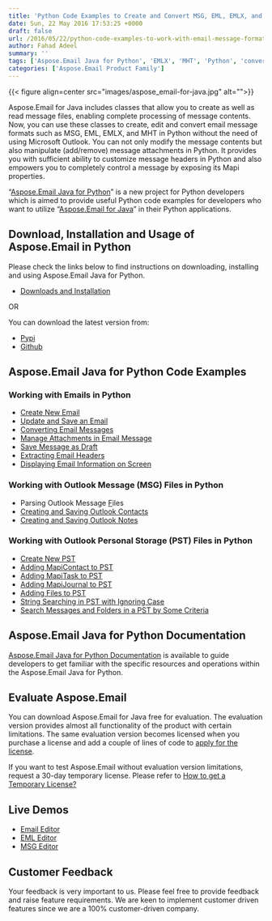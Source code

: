 ```yaml
---
title: 'Python Code Examples to Create and Convert MSG, EML, EMLX, and MHT Emails'
date: Sun, 22 May 2016 17:53:25 +0000
draft: false
url: /2016/05/22/python-code-examples-to-work-with-email-message-format-msg-eml-emlx-and-mht-using-aspose.email-for-java/
author: Fahad Adeel
summary: ''
tags: ['Aspose.Email Java for Python', 'EMLX', 'MHT', 'Python', 'convert eml to msg in python', 'create msg eml in python', 'eml', 'msg', 'python email library', 'read eml msg files in python']
categories: ['Aspose.Email Product Family']
---
```




{{< figure align=center src="images/aspose_email-for-java.jpg" alt="">}}


Aspose.Email for Java includes classes that allow you to create as well as read message files, enabling complete processing of message contents. Now, you can use these classes to create, edit and convert email message formats such as MSG, EML, EMLX, and MHT in Python without the need of using Microsoft Outlook. You can not only modify the message contents but also manipulate (add/remove) message attachments in Python. It provides you with sufficient ability to customize message headers in Python and also empowers you to completely control a message by exposing its Mapi properties.

“[Aspose.Email Java for Python][1]” is a new project for Python developers which is aimed to provide useful Python code examples for developers who want to utilize “[Aspose.Email for Java][2]” in their Python applications.

## Download, Installation and Usage of Aspose.Email in Python

Please check the links below to find instructions on downloading, installing and using Aspose.Email Java for Python.

*   [Downloads and Installation][3]

OR

You can download the latest version from:

*   [Pypi][4]
*   [Github][5]

## Aspose.Email Java for Python Code Examples

### Working with Emails in Python

*   [Create New Email][6]
*   [Update and Save an Email][7]
*   [Converting Email Messages][8]
*   [Manage Attachments in Email Message][9]
*   [Save Message as Draft][10]
*   [Extracting Email Headers][11]
*   [Displaying Email Information on Screen][12]

### Working with Outlook Message (MSG) Files in Python

*   Parsing Outlook Message [F][13]iles
*   [Creating and Saving Outlook Contacts][14]
*   [Creating and Saving Outlook Notes][15]

### Working with Outlook Personal Storage (PST) Files in Python

*   [Create New PST][16]
*   [Adding MapiContact to PST][17]
*   [Adding MapiTask to PST][18]
*   [Adding MapiJournal to PST][19]
*   [Adding Files to PST][20]
*   [String Searching in PST with Ignoring Case][21]
*   [Search Messages and Folders in a PST by Some Criteria][22]

## Aspose.Email Java for Python Documentation

[Aspose.Email Java for Python Documentation][23] is available to guide developers to get familiar with the specific resources and operations within the Aspose.Email Java for Python.

## Evaluate Aspose.Email

You can download Aspose.Email for Java free for evaluation. The evaluation version provides almost all functionality of the product with certain limitations. The same evaluation version becomes licensed when you purchase a license and add a couple of lines of code to [apply for the license][24].

If you want to test Aspose.Email without evaluation version limitations, request a 30-day temporary license. Please refer to [How to get a Temporary License?][25]

## Live Demos

*   [Email Editor][26]
*   [EML Editor][27]
*   [MSG Editor][28]

## Customer Feedback

Your feedback is very important to us. Please feel free to provide feedback and raise feature requirements. We are keen to implement customer driven features since we are a 100% customer-driven company.




[1]: http://docs.aspose.com/display/emailjava/Aspose.Email+Java+for+Python
[2]: http://www.aspose.com/java/email-component.aspx
[3]: http://docs.aspose.com/display/emailjava/Aspose.Email+Java+for+Python
[4]: https://pypi.python.org/pypi/aspose-email-java-for-python
[5]: https://github.com/asposeemail/Aspose_Email_Java/releases/tag/Aspose.Email_Java_for_Python-v1.0
[6]: http://docs.aspose.com/display/emailjava/Create+New+Email+in+Python
[7]: http://docs.aspose.com/display/emailjava/Update+and+Save+an+Email+in+Python
[8]: http://docs.aspose.com/display/emailjava/Converting+Email+Messages+in+Python
[9]: http://docs.aspose.com/display/emailjava/Manage+Attachments+in+Email+Message+in+Python
[10]: http://docs.aspose.com/display/emailjava/Save+Message+as+Draft+in+Python
[11]: http://docs.aspose.com/display/emailjava/Extracting+Email+Headers+in+Python
[12]: http://docs.aspose.com/display/emailjava/Displaying+Email+Information+on+Screen+in+Python
[13]: http://docs.aspose.com/display/emailjava/Parsing+Outlook+Message+Files+in+Python
[14]: http://docs.aspose.com/display/emailjava/Creating+and+Saving+Outlook+Contacts+in+Python
[15]: http://docs.aspose.com/display/emailjava/Creating+and+Saving+Outlook+Notes+in+Python
[16]: http://docs.aspose.com/display/emailjava/Create+New+PST+in+Python
[17]: http://docs.aspose.com/display/emailjava/Adding+MapiContact+to+PST+in+Python
[18]: http://docs.aspose.com/display/emailjava/Adding+MapiTask+to+PST+in+Python
[19]: http://docs.aspose.com/display/emailjava/Adding+MapiJournal+to+PST+in+Python
[20]: http://docs.aspose.com/display/emailjava/Adding+Files+to+PST+in+Python
[21]: http://docs.aspose.com/display/emailjava/String+Searching+in+PST+with+Ignore+Case+in+Python
[22]: http://docs.aspose.com/display/emailjava/Search+Messages+and+Folders+in+a+PST+by+Some+Criteria+in+Python
[23]: http://docs.aspose.com/display/emailjava/Aspose.Email+Java+for+Python
[24]: http://docs.aspose.com/display/EmailJava/Licensing
[25]: http://www.aspose.com/corporate/purchase/temporary-license.aspx
[26]: https://products.aspose.app/email/editor
[27]: https://products.aspose.app/email/editor/eml
[28]: https://products.aspose.app/email/editor/msg




